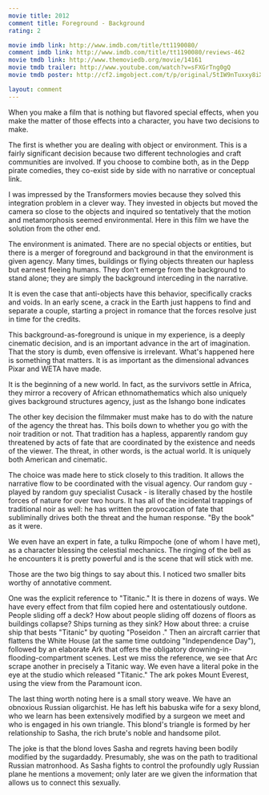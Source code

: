 ```yaml
---
movie title: 2012
comment title: Foreground - Background
rating: 2

movie imdb link: http://www.imdb.com/title/tt1190080/
comment imdb link: http://www.imdb.com/title/tt1190080/reviews-462
movie tmdb link: http://www.themoviedb.org/movie/14161
movie tmdb trailer: http://www.youtube.com/watch?v=sFXGrTng0gQ
movie tmdb poster: http://cf2.imgobject.com/t/p/original/5tIW9nTuxxy8iXSvsKJqFDVZpyg.jpg

layout: comment
---
```


When you make a film that is nothing but flavored special effects, when you make the matter of those effects into a character, you have two decisions to make.

The first is whether you are dealing with object or environment. This is a fairly significant decision because two different technologies and craft communities are involved. If you choose to combine both, as in the Depp pirate comedies, they co-exist side by side with no narrative or conceptual link.

I was impressed by the Transformers movies because they solved this integration problem in a clever way. They invested in objects but moved the camera so close to the objects and inquired so tentatively that the motion and metamorphosis seemed environmental. Here in this film we have the solution from the other end. 

The environment is animated. There are no special objects or entities, but there is a merger of foreground and background in that the environment is given agency. Many times, buildings or flying objects threaten our hapless but earnest fleeing humans. They don't emerge from the background to stand alone; they are simply the background interceding in the narrative.

It is even the case that anti-objects have this behavior, specifically cracks and voids. In an early scene, a crack in the Earth just happens to find and separate a couple, starting a project in romance that the forces resolve just in time for the credits.

This background-as-foreground is unique in my experience, is a deeply cinematic decision, and is an important advance in the art of imagination. That the story is dumb, even offensive is irrelevant. What's happened here is something that matters. It is as important as the dimensional advances Pixar and WETA have made.

It is the beginning of a new world. In fact, as the survivors settle in Africa, they mirror a recovery of African ethnomathematics which also uniquely gives background structures agency, just as the Ishango bone indicates

The other key decision the filmmaker must make has to do with the nature of the agency the threat has. This boils down to whether you go with the noir tradition or not. That tradition has a hapless, apparently random guy threatened by acts of fate that are coordinated by the existence and needs of the viewer. The threat, in other words, is the actual world. It is uniquely both American and cinematic.

The choice was made here to stick closely to this tradition. It allows the narrative flow to be coordinated with the visual agency. Our random guy - played by random guy specialist Cusack - is literally chased by the hostile forces of nature for over two hours. It has all of the incidental trappings of traditional noir as well: he has written the provocation of fate that subliminally drives both the threat and the human response. "By the book" as it were.

We even have an expert in fate, a tulku Rimpoche (one of whom I have met), as a character blessing the celestial mechanics. The ringing of the bell as he encounters it is pretty powerful and is the scene that will stick with me.

Those are the two big things to say about this. I noticed two smaller bits worthy of annotative comment.

One was the explicit reference to "Titanic." It is there in dozens of ways. We have every effect from that film copied here and ostentatiously outdone. People sliding off a deck? How about people sliding off dozens of floors as buildings collapse? Ships turning as they sink? How about three: a cruise ship that bests "Titanic" by quoting "Poseidon ." Then an aircraft carrier that flattens the White House (at the same time outdoing "Independence Day"), followed by an elaborate Ark that offers the obligatory drowning-in-flooding-compartment scenes. Lest we miss the reference, we see that Arc scrape another in precisely a Titanic way. We even have a literal poke in the eye at the studio which released "Titanic." The ark pokes Mount Everest, using the view from the Paramount icon.

The last thing worth noting here is a small story weave. We have an obnoxious Russian oligarchist. He has left his babuska wife for a sexy blond, who we learn has been extensively modified by a surgeon we meet and who is engaged in his own triangle. This blond's triangle is formed by her relationship to Sasha, the rich brute's noble and handsome pilot.

The joke is that the blond loves Sasha and regrets having been bodily modified by the sugardaddy. Presumably, she was on the path to traditional Russian matronhood. As Sasha fights to control the profoundly ugly Russian plane he mentions a movement; only later are we given the information that allows us to connect this sexually.